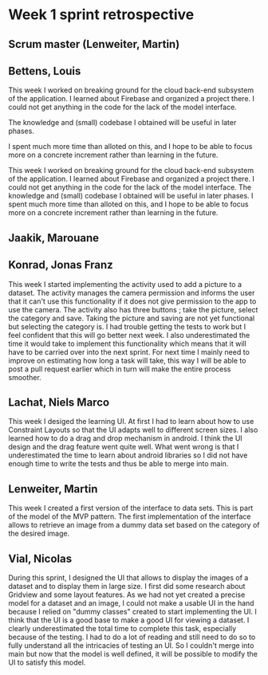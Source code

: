 # Week 1 sprint retrospective

## Scrum master (Lenweiter, Martin)

## Bettens, Louis
This week I worked on breaking ground for the cloud back-end subsystem of the application. I learned about Firebase and organized a project there. I could not get anything in the code for the lack of the model interface.

The knowledge and (small) codebase I obtained will be useful in later phases.

I spent much more time than alloted on this, and I hope to be able to focus more on a concrete increment rather than learning in the future.

This week I worked on breaking ground for the cloud back-end subsystem of the application. I learned about Firebase and organized a project there. I could not get anything in the code for the lack of the model interface.
The knowledge and (small) codebase I obtained will be useful in later phases.
I spent much more time than alloted on this, and I hope to be able to focus more on a concrete increment rather than learning in the future.

## Jaakik, Marouane

## Konrad, Jonas Franz

This week I started implementing the activity used to add a picture to a dataset. The activity manages the camera permission and informs the user that it can't use this functionality if it does not give permission to the app to use the camera. The activity also has three buttons ; take the picture, select the category and save. Taking the picture and saving are not yet functional but selecting the category is. I had trouble getting the tests to work but I feel confident that this will go better next week. I also underestimated the time it would take to implement this functionality which means that it will have to be carried over into the next sprint. For next time I mainly need to improve on estimating how long a task will take, this way I will be able to post a pull request earlier which in turn will make the entire process smoother.

## Lachat, Niels Marco

This week I desiged the learning UI. At first I had to learn about how to use Constraint Layouts so that the UI adapts well to different screen sizes. I also learned how to do a drag and drop mechanism in android. I think the UI design and the drag feature went quite well. What went wrong is that I underestimated the time to learn about android libraries so I did not have enough time to write the tests and thus be able to merge into main.

## Lenweiter, Martin

This week I created a first version of the interface to data sets. This is part of the model of the MVP pattern. The first implementation of the interface allows to retrieve an image from a dummy data set based on the category of the desired image.

## Vial, Nicolas

During this sprint, I designed the UI that allows to display the images of a dataset and to display them in large size.
I first did some research about Gridview and some layout features.
As we had not yet created a precise model for a dataset and an image, I could not make a usable UI in the hand because I relied on "dummy classes" created to start implementing the UI. I think that the UI is a good base to make a good UI for viewing a dataset.
I clearly underestimated the total time to complete this task, especially because of the testing. I had to do a lot of reading and still need to do so to fully understand all the intricacies of testing an UI.
So I couldn't merge into main but now that the model is well defined, it will be possible to modify the UI to satisfy this model.